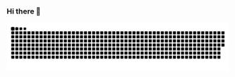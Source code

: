 ### Hi there 👋

  ![Snake animation](https://github.com/Tubagao/Tubagao/blob/output/github-contribution-grid-snake.svg)
